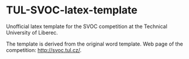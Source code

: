 # TUL-SVOC-latex-template
Unofficial latex template for the SVOC competition at the Technical University of Liberec.

The template is derived from the original word template. Web page of the competition: http://svoc.tul.cz/.
